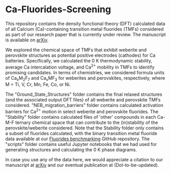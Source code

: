 # Ca-Fluorides-Screening
This repository contains the density functional theory (DFT) calculated data of all Calcium (Ca)-containing transition metal fluorides (TMFs) considered as part of our research paper that is currently under review. The manuscript is available on <a href="http://arxiv.org/abs/2404.05820" target="_blank">arXiv</a>.

We explored the chemical space of TMFs that exhibit weberite and perovskite structures as potential positive electrodes (cathodes) for Ca batteries. Specifically, we calculated the 0 K thermodynamic stability, average Ca intercalation voltage, and Ca<sup>2+</sup> mobility in TMFs to identify promising candidates. In terms of chemistries, we considered formula units of Ca<sub>x</sub>M<sub>2</sub>F<sub>7</sub> and Ca<sub>x</sub>MF<sub>3</sub> for weberites and perovskites, respectively, where M = Ti, V, Cr, Mn, Fe, Co, or Ni.

The "Ground_State_Structures" folder contains the final relaxed structures (and the associated output DFT files) of all weberite and perovskite TMFs considered. "NEB_migration_barriers" folder contains calculated activation barriers for Ca<sup>2+</sup> motion in select weberite and perovskite fluorides. The "Stability" folder contains calculated files of 'other' compounds in each Ca-M-F ternary chemical space that can contribute to the (in)stability of the perovskite/weberite considered. Note that the Stability folder only contains a subset of fluorides calculated, with the binary transition metal fluoride data available at our <a href="https://github.com/sai-mat-group/fluorides-benchmarking" target="_blank">Fluorides benchmarking</a> GitHub repository. The "scripts" folder contains useful Jupyter notebooks that we had used for generating structures and calculating the 0 K phase diagrams.

In case you use any of the data here, we would appreciate a citation to our manuscript at <a href="http://arxiv.org/abs/2404.05820" target="_blank">arXiv</a> and our eventual publication at (DoI-to-be-updated).
